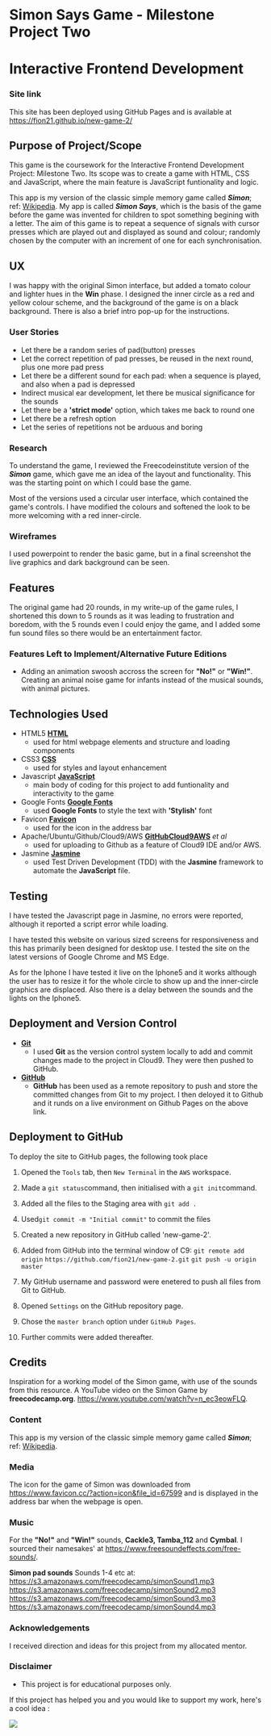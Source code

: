 # Simon Says Game - Milestone Project Two
# Interactive Frontend Development

### Site link
This site has been deployed using GitHub Pages and is available at https://fion21.github.io/new-game-2/

## Purpose of Project/Scope

This game is the coursework for the Interactive Frontend Development Project: Milestone Two. Its scope was to create a game with HTML, CSS and JavaScript, where the main feature is JavaScript funtionality and logic. 

This app is my version of the classic simple memory game called **_Simon_**; ref: [Wikipedia](https://en.wikipedia.org/wiki/Simon_(game)). My app is called **_Simon Says_**, which is the basis of the game before the game was invented for children to spot something begining with a letter. The aim of this game is to repeat a sequence of signals with cursor presses which are played out and displayed as sound and colour; randomly chosen by the computer with an increment of one for each synchronisation.

## UX
I was happy with the original Simon interface, but added a tomato colour and lighter hues in the **Win** phase. I designed the inner circle as a red and yellow colour scheme, and the background of the game is on a black background. There is also a brief intro pop-up for the instructions.

### User Stories

- Let there be a random series of pad(button) presses
- Let the correct repetition of pad presses, 
  be reused in the next round, plus one more pad press
- Let there be a different sound for each pad:  when a sequence is played, 
  and also when a pad is depressed
- Indirect musical ear development, let there be musical significance for the       sounds
- Let there be a **'strict mode'** option, which takes me back to round one
- Let there be a refresh option
- Let the series of repetitions not be arduous and boring


### Research

To understand the game, I reviewed the Freecodeinstitute version of the **_Simon_** game, which gave me an idea of the layout and functionality. This was the starting point on which I could base the game.

Most of the versions used a circular user interface, which contained the game's controls. I have modified the colours and softened the look to be more welcoming with a red inner-circle.

### Wireframes

I used powerpoint to render the basic game, but in a final screenshot the live graphics and dark background can be seen.

## Features

The original game had 20 rounds, in my write-up of the game rules, I shortened this down to 5 rounds as it was leading to frustration and boredom, with the 5 rounds even I could enjoy the game, and I added some fun sound files so there would be an entertainment factor.
 
### Features Left to Implement/Alternative Future Editions

- Adding an animation swoosh accross the screen for **"No!"** or **"Win!"**.        Creating an animal noise game for infants instead of the musical sounds, with     animal pictures.

## Technologies Used

+ HTML5
  [**HTML**](https://developer.mozilla.org/en-US/docs/Web/Guide/HTML/HTML5)
    - used for html webpage elements and structure and loading components
+ CSS3
  [**CSS**](https://developer.mozilla.org/en-US/docs/Web/CSS/CSS3)
    - used for styles and layout enhancement
+ Javascript
 [**JavaScript**](https://www.javascript.com/)
    - main body of coding for this project to add funtionality and interactivity to the      game
+ Google Fonts
  [**Google Fonts**](https://fonts.google.com/)
    - used **Google Fonts** to style the text with **'Stylish'** font
+ Favicon
  [**Favicon**](https://www.favicon.cc)
    - used for the icon in the address bar
+ Apache/Ubuntu/Github/Cloud9/AWS
  [**GitHub**](https://github.com)[**Cloud9**](https://c9.io/login)[**AWS**](https://eu-west-1.console.aws.amazon.com) *et al*
    - used for uploading to Github as a feature of Cloud9 IDE and/or AWS.
+ Jasmine
  [**Jasmine**](https://jasmine.github.io/)
  - used Test Driven Development (TDD) with the **Jasmine** framework to automate the **JavaScript** file.


## Testing

I have tested the Javascript page in Jasmine, no errors were reported, although it reported a script error while loading.

I have tested this website on various sized screens for responsiveness and this has primarily been designed for desktop use. I tested the site on the latest versions of Google Chrome and MS Edge. 

As for the Iphone I have tested it live on the Iphone5 and it works although the user has to resize it for the whole circle to show up and the inner-circle graphics are displaced. Also there is a delay between the sounds and the lights on the Iphone5.


## Deployment and Version Control

- [**Git**](https://git-scm.com/)
    - I used **Git** as the version control system locally to add and commit changes made to the project in Cloud9. They were then pushed to GitHub.
- [**GitHub**](https://github.com/)
    - **GitHub** has been used as a remote repository to push and store the committed changes from Git to my project. I then deloyed it to Github and it runds on a live environment on Github Pages on the above link.

##  Deployment to GitHub

To deploy the site to GitHub pages, the following took place

1. Opened the `Tools` tab, then `New Terminal` in the `AWS` workspace.
2. Made a `git status`command, then initialised with a `git init`command.
3. Added all the files to the Staging area with `git add .`
4. Used`git commit -m "Initial commit"` to commit the files
5. Created a new repository in GitHub called 'new-game-2'.
6. Added from GitHub into the terminal window of C9:
    `git remote add origin`
    `https://github.com/fion21/new-game-2.git`
    `git push -u origin master`

7. My GitHub username and password were enetered to push all files from Git to GitHub.
8. Opened `Settings` on the GitHub repository page.
9. Chose the `master branch` option under `GitHub Pages`.

10. Further commits were added thereafter.


## Credits
Inspiration for a working model of the Simon game, with use of the sounds from this resource. A YouTube video on the Simon Game by **freecodecamp.org**. https://www.youtube.com/watch?v=n_ec3eowFLQ.

### Content
This app is my version of the classic simple memory game called **_Simon_**; ref: [Wikipedia](https://en.wikipedia.org/wiki/Simon_(game)).

### Media
The icon for the game of Simon was downloaded from https://www.favicon.cc/?action=icon&file_id=67599 and is displayed in the address bar when the webpage is open.

### Music
For the **"No!"** and **"Win!"** sounds, **Cackle3, Tamba_112** and **Cymbal**. I sourced their namesakes' at https://www.freesoundeffects.com/free-sounds/.

**Simon pad sounds**
Sounds 1-4 etc at:
https://s3.amazonaws.com/freecodecamp/simonSound1.mp3
https://s3.amazonaws.com/freecodecamp/simonSound2.mp3
https://s3.amazonaws.com/freecodecamp/simonSound3.mp3
https://s3.amazonaws.com/freecodecamp/simonSound4.mp3

### Acknowledgements
I received direction and ideas for this project from my allocated mentor.

### Disclaimer

- This project is for educational purposes only.

If this project has helped you and you would like to support my work, here's a cool idea :

<a href="https://www.buymeacoffee.com/fion34"><img src="https://img.buymeacoffee.com/button-api/?text=Buy me a coffee&emoji=&slug=fion34&button_colour=FFDD00&font_colour=000000&font_family=Cookie&outline_colour=000000&coffee_colour=ffffff"></a>

